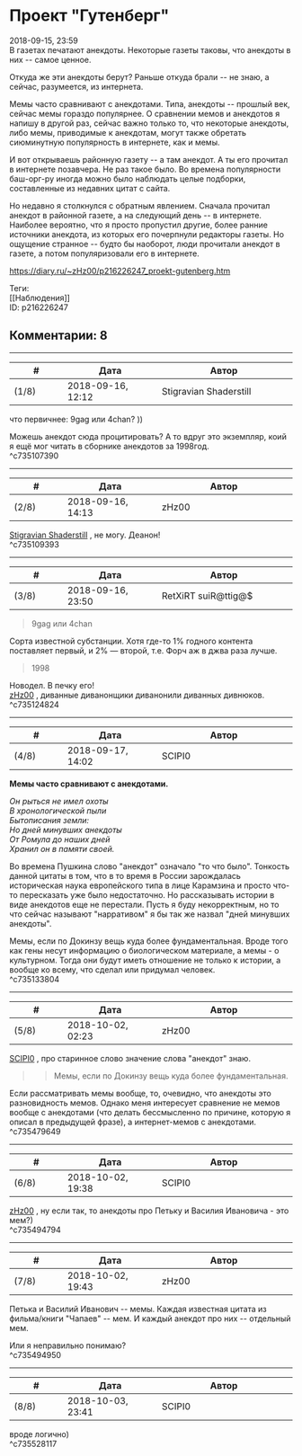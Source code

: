 Проект "Гутенберг"
==================

  
2018-09-15, 23:59  
 В газетах печатают анекдоты. Некоторые газеты таковы, что анекдоты в них -- самое ценное.   
   
 Откуда же эти анекдоты берут? Раньше откуда брали -- не знаю, а сейчас, разумеется, из интернета.   
   
 Мемы часто сравнивают с анекдотами. Типа, анекдоты -- прошлый век, сейчас мемы гораздо популярнее. О сравнении мемов и анекдотов я напишу в другой раз, сейчас важно только то, что некоторые анекдоты, либо мемы, приводимые к анекдотам, могут также обретать сиюминутную популярность в интернете, как и мемы.   
   
 И вот открываешь районную газету -- а там анекдот. А ты его прочитал в интернете позавчера. Не раз такое было. Во времена популярности баш-орг-ру иногда можно было наблюдать целые подборки, составленные из недавних цитат с сайта.   
   
 Но недавно я столкнулся с обратным явлением. Сначала прочитал анекдот в районной газете, а на следующий день -- в интернете. Наиболее вероятно, что я просто пропустил другие, более ранние источники анекдота, из которых его почерпнули редакторы газеты. Но ощущение странное -- будто бы наоборот, люди прочитали анекдот в газете, а потом популяризовали его в интернете.   
  
<https://diary.ru/~zHz00/p216226247_proekt-gutenberg.htm>  
  
Теги:  
[[Наблюдения]]  
ID: p216226247  


Комментарии: 8
--------------

  


---



|         #         |              Дата              |                     Автор                     |           ID           |
| --- | --- | --- | --- |
| (1/8) | 2018-09-16, 12:12 | Stigravian Shaderstill | c735107390 |

  
  что первичнее: 9gag или 4chan? ))    
   
 Можешь анекдот сюда процитировать? А то вдруг это экземпляр, коий я ещё мог читать в сборнике анекдотов за 1998год.   
 ^c735107390

---



|         #         |              Дата              |                     Автор                     |           ID           |
| --- | --- | --- | --- |
| (2/8) | 2018-09-16, 14:13 | zHz00 | c735109393 |

  
  [Stigravian Shaderstill](http://stigravian.diary.ru "Science, Death, Rock-n-Roll")  , не могу. Деанон!   
 ^c735109393

---



|         #         |              Дата              |                     Автор                     |           ID           |
| --- | --- | --- | --- |
| (3/8) | 2018-09-16, 23:50 | RetXiRT suiR@ttig@$ | c735124824 |

  
  
>   9gag или 4chan  

 Сорта известной субстанции. Хотя где-то 1% годного контента поставляет первый, и 2% — второй, т.е. Форч аж в джва раза лучше.   
 
>   1998  

 Новодел. В печку его!   
  [zHz00](https://zHz00.diary.ru "Untitled")  , диванные диванонщики диванонили диванных дивнюков.    
 ^c735124824

---



|         #         |              Дата              |                     Автор                     |           ID           |
| --- | --- | --- | --- |
| (4/8) | 2018-09-17, 14:02 | SCIPI0 | c735133804 |

  
  **Мемы часто сравнивают с анекдотами.**    
   
  *Он рыться не имел охоты   
 В хронологической пыли   
 Бытописания земли:   
 Но дней минувших анекдоты   
 От Ромула до наших дней   
 Хранил он в памяти своей.*    
   
 Во времена Пушкина слово "анекдот" означало "то что было". Тонкость данной цитаты в том, что в то время в России зарождалась историческая наука европейского типа в лице Карамзина и просто что-то пересказать уже было недостаточно. Но рассказывать истории в виде анекдотов еще не перестали. Пусть я буду некорректным, но то что сейчас называют "нарративом" я бы так же назвал "дней минувших анекдоты".   
   
 Мемы, если по Докинзу вещь куда более фундаментальная. Вроде того как гены несут информацию о биологическом материале, а мемы - о культурном. Тогда они будут иметь отношение не только к истории, а вообще ко всему, что сделал или придумал человек.   
 ^c735133804

---



|         #         |              Дата              |                     Автор                     |           ID           |
| --- | --- | --- | --- |
| (5/8) | 2018-10-02, 02:23 | zHz00 | c735479649 |

  
  [SCIPI0](http://demosthenes.diary.ru "Тускуланские беседы")  , про старинное слово значение слова "анекдот" знаю.   
   
 >>Мемы, если по Докинзу вещь куда более фундаментальная.   
   
 Если рассматривать мемы вообще, то, очевидно, что анекдоты это разновидность мемов. Однако меня интересует сравнение не мемов вообще с анекдотами (что делать бессмысленно по причине, которую я описал в предыдущей фразе), а интернет-мемов с анекдотами.   
 ^c735479649

---



|         #         |              Дата              |                     Автор                     |           ID           |
| --- | --- | --- | --- |
| (6/8) | 2018-10-02, 19:38 | SCIPI0 | c735494794 |

  
  [zHz00](https://zHz00.diary.ru "Untitled")  , ну если так, то анекдоты про Петьку и Василия Ивановича - это мем?)   
 ^c735494794

---



|         #         |              Дата              |                     Автор                     |           ID           |
| --- | --- | --- | --- |
| (7/8) | 2018-10-02, 19:43 | zHz00 | c735494950 |

  
 Петька и Василий Иванович -- мемы. Каждая известная цитата из фильма/книги "Чапаев" -- мем. И каждый анекдот про них -- отдельный мем.   
   
 Или я неправильно понимаю?   
 ^c735494950

---



|         #         |              Дата              |                     Автор                     |           ID           |
| --- | --- | --- | --- |
| (8/8) | 2018-10-03, 23:41 | SCIPI0 | c735528117 |

  
 вроде логично)   
 ^c735528117